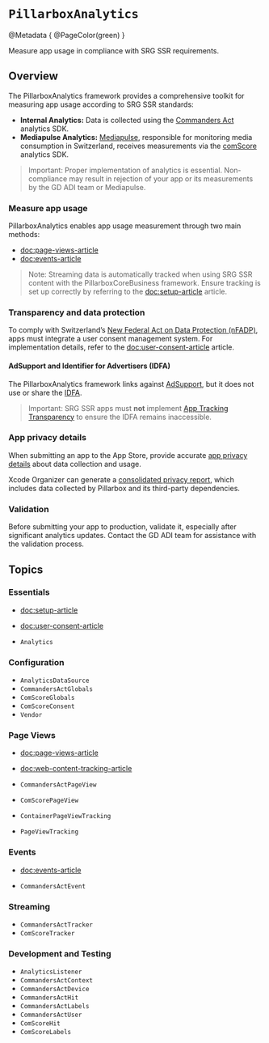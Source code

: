 # ``PillarboxAnalytics``

@Metadata {
    @PageColor(green)
}

Measure app usage in compliance with SRG SSR requirements.

## Overview

The PillarboxAnalytics framework provides a comprehensive toolkit for measuring app usage according to SRG SSR standards:

- **Internal Analytics:** Data is collected using the [Commanders Act](https://www.commandersact.com) analytics SDK.
- **Mediapulse Analytics:** [Mediapulse](https://www.mediapulse.ch), responsible for monitoring media consumption in Switzerland, receives measurements via the [comScore](https://www.comscore.com/) analytics SDK.

> Important: Proper implementation of analytics is essential. Non-compliance may result in rejection of your app or its measurements by the GD ADI team or Mediapulse.

### Measure app usage

PillarboxAnalytics enables app usage measurement through two main methods:

- <doc:page-views-article>
- <doc:events-article>

> Note: Streaming data is automatically tracked when using SRG SSR content with the PillarboxCoreBusiness framework. Ensure tracking is set up correctly by referring to the <doc:setup-article> article.

### Transparency and data protection

To comply with Switzerland’s [New Federal Act on Data Protection (nFADP)](https://www.kmu.admin.ch/kmu/en/home/facts-and-trends/digitization/data-protection/new-federal-act-on-data-protection-nfadp.html), apps must integrate a user consent management system. For implementation details, refer to the <doc:user-consent-article> article.

#### AdSupport and Identifier for Advertisers (IDFA)

The PillarboxAnalytics framework links against [AdSupport](https://developer.apple.com/documentation/adsupport), but it does not use or share the [IDFA](https://developer.apple.com/documentation/adsupport/asidentifiermanager/advertisingidentifier).

> Important: SRG SSR apps must **not** implement [App Tracking Transparency](https://developer.apple.com/documentation/apptrackingtransparency) to ensure the IDFA remains inaccessible.

### App privacy details

When submitting an app to the App Store, provide accurate [app privacy details](https://developer.apple.com/app-store/app-privacy-details/) about data collection and usage.

Xcode Organizer can generate a [consolidated privacy report](https://developer.apple.com/documentation/bundleresources/privacy_manifest_files/describing_data_use_in_privacy_manifests#4239187), which includes data collected by Pillarbox and its third-party dependencies.

### Validation

Before submitting your app to production, validate it, especially after significant analytics updates. Contact the GD ADI team for assistance with the validation process.

## Topics

### Essentials

- <doc:setup-article>
- <doc:user-consent-article>

- ``Analytics``

### Configuration

- ``AnalyticsDataSource``
- ``CommandersActGlobals``
- ``ComScoreGlobals``
- ``ComScoreConsent``
- ``Vendor``

### Page Views

- <doc:page-views-article>
- <doc:web-content-tracking-article>

- ``CommandersActPageView``
- ``ComScorePageView``
- ``ContainerPageViewTracking``
- ``PageViewTracking``

### Events

- <doc:events-article>

- ``CommandersActEvent``

### Streaming

- ``CommandersActTracker``
- ``ComScoreTracker``

### Development and Testing

- ``AnalyticsListener``
- ``CommandersActContext``
- ``CommandersActDevice``
- ``CommandersActHit``
- ``CommandersActLabels``
- ``CommandersActUser``
- ``ComScoreHit``
- ``ComScoreLabels``
